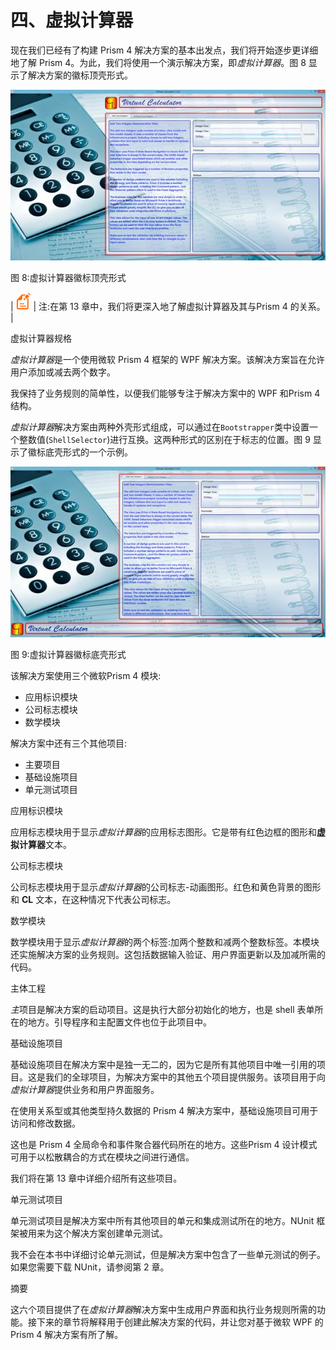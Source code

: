 # 四、虚拟计算器

现在我们已经有了构建 Prism 4 解决方案的基本出发点，我们将开始逐步更详细地了解 Prism 4。为此，我们将使用一个演示解决方案，即*虚拟计算器*。图 8 显示了解决方案的徽标顶壳形式。

![Virtual Calculator Logo Top.png](img/image012.jpg)

图 8:虚拟计算器徽标顶壳形式

| ![](img/note.png) | 注:在第 13 章中，我们将更深入地了解虚拟计算器及其与Prism 4 的关系。 |

虚拟计算器规格

*虚拟计算器*是一个使用微软 Prism 4 框架的 WPF 解决方案。该解决方案旨在允许用户添加或减去两个数字。

我保持了业务规则的简单性，以便我们能够专注于解决方案中的 WPF 和Prism 4 结构。

*虚拟计算器*解决方案由两种外壳形式组成，可以通过在`Bootstrapper`类中设置一个整数值(`ShellSelector`)进行互换。这两种形式的区别在于标志的位置。图 9 显示了徽标底壳形式的一个示例。

![Virtual Calculator Logo Bottom.png](img/image014.jpg)

图 9:虚拟计算器徽标底壳形式

该解决方案使用三个微软Prism 4 模块:

*   应用标识模块
*   公司标志模块
*   数学模块

解决方案中还有三个其他项目:

*   主要项目
*   基础设施项目
*   单元测试项目

应用标识模块

应用标志模块用于显示*虚拟计算器*的应用标志图形。它是带有红色边框的图形和**虚拟计算器**文本。

公司标志模块

公司标志模块用于显示*虚拟计算器*的公司标志-动画图形。红色和黄色背景的图形和 **CL** 文本，在这种情况下代表公司标志。

数学模块

数学模块用于显示*虚拟计算器*的两个标签:加两个整数和减两个整数标签。本模块还实施解决方案的业务规则。这包括数据输入验证、用户界面更新以及加减所需的代码。

主体工程

*主*项目是解决方案的启动项目。这是执行大部分初始化的地方，也是 shell 表单所在的地方。引导程序和主配置文件也位于此项目中。

基础设施项目

基础设施项目在解决方案中是独一无二的，因为它是所有其他项目中唯一引用的项目。这是我们的全球项目，为解决方案中的其他五个项目提供服务。该项目用于向*虚拟计算器*提供业务和用户界面服务。

在使用关系型或其他类型持久数据的 Prism 4 解决方案中，基础设施项目可用于访问和修改数据。

这也是 Prism 4 全局命令和事件聚合器代码所在的地方。这些Prism 4 设计模式可用于以松散耦合的方式在模块之间进行通信。

我们将在第 13 章中详细介绍所有这些项目。

单元测试项目

单元测试项目是解决方案中所有其他项目的单元和集成测试所在的地方。NUnit 框架被用来为这个解决方案创建单元测试。

我不会在本书中详细讨论单元测试，但是解决方案中包含了一些单元测试的例子。如果您需要下载 NUnit，请参阅第 2 章。

摘要

这六个项目提供了在*虚拟计算器*解决方案中生成用户界面和执行业务规则所需的功能。接下来的章节将解释用于创建此解决方案的代码，并让您对基于微软 WPF 的 Prism 4 解决方案有所了解。